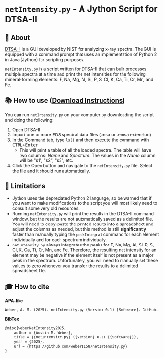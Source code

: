 # `netIntensity.py` - A Jython Script for DTSA-II

## :memo: About
[DTSA-II](https://www.cstl.nist.gov/div837/837.02/epq/dtsa2/index.html) is a GUI developed by NIST for analyzing x-ray spectra. The GUI is equipped with a command prompt that uses an implementation of Python 2 in Java (Jython) for scripting purposes.

`netIntensity.py` is a script written for DTSA-II that can bulk processes multiple spectra at a time and print the net intensities for the following mineral-forming elements: F, Na, Mg, Al, Si, P, S, Cl, K, Ca, Ti, Cr, Mn, and Fe. 

## :books: How to use ([Download Instructions](https://github.com/user-attachments/files/20015818/How-to-use-netIntensity.py.pdf))

You can run `netIntensity.py` on your computer by downloading the script and doing the following:
1. Open DTSA-II
2. Import one or more EDS spectral data files (.msa or .emsa extension)
3. In the Command tab, type `ls()` and then execute the command with <kbd>CTRL+Enter</kbd>
    - This will print a table of all the loaded spectra. The table will have two columns: *Name* and *Spectrum*. The values in the *Name* column will be "s1", "s2", "s3", etc.
4. Click the Open button and navigate to the `netIntensity.py` file. Select the file and it should run automatically.

## :no_entry_sign: Limitations
* Jython uses the depreciated Python 2 language, so be warned that if you want to make modifications to the script you will most likely need to consult some very old resources.
* Running `netIntensity.py` will print the results in the DTSA-II command window, but the results are not automatically saved as a delimited file. You will need to copy-paste the printed results into a spreadsheet and adjust the columns as needed, but this method is still **significantly** faster than manually typing the `peakIntegral` command for each element individually and for each spectrum individually.
* `netIntensity.py` always integrates the peaks for F, Na, Mg, Al, Si, P, S, Cl, K, Ca, Ti, Cr, Mn, and Fe. Therefore, the resulting net intensity for an element may be negative if the element itself is not present as a major peak in the spectrum. Unfortunately, you will need to manually set these values to zero whenever you transfer the results to a delimited spreadsheet file. 

## :mortar_board: How to cite

**APA-like**

```tex
Weber, A. M. (2025). netIntensity.py (Version 0.1) [Software]. GitHub. https://github.com/weber1158/netIntensity.py
```

**BibTex**

```tex
@misc{weberNetIntensity2025,
    author = {Austin M. Weber},
    title = {{netIntensity.py} ({Version} 0.1) [{Software}]},
    year = {2025},
    url = {https://github.com/weber1158/netIntensity.py}
}
```
